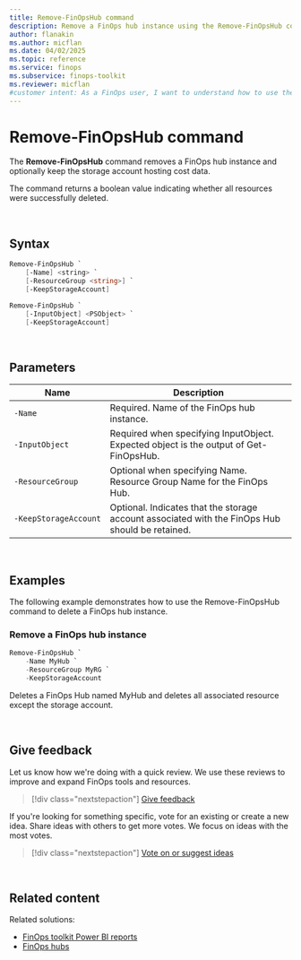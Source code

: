 ```yaml
---
title: Remove-FinOpsHub command
description: Remove a FinOps hub instance using the Remove-FinOpsHub command in the FinOpsToolkit module, with an option to keep the storage account hosting cost data.
author: flanakin
ms.author: micflan
ms.date: 04/02/2025
ms.topic: reference
ms.service: finops
ms.subservice: finops-toolkit
ms.reviewer: micflan
#customer intent: As a FinOps user, I want to understand how to use the what New-FinOpsHub command in the FinOpsToolkit module.
---
```


<!-- markdownlint-disable-next-line MD025 -->
# Remove-FinOpsHub command

The **Remove-FinOpsHub** command removes a FinOps hub instance and optionally keep the storage account hosting cost data.

The command returns a boolean value indicating whether all resources were successfully deleted.

<br>

## Syntax

```powershell
Remove-FinOpsHub `
    [-Name] <string> `
    [-ResourceGroup <string>] `
    [-KeepStorageAccount]
```

```powershell
Remove-FinOpsHub `
    [-InputObject] <PSObject> `
    [-KeepStorageAccount]
```

<br>

## Parameters

| Name                  | Description                                                                                     |
| --------------------- | ----------------------------------------------------------------------------------------------- |
| `‑Name`               | Required. Name of the FinOps hub instance.                                                      |
| `‑InputObject`        | Required when specifying InputObject. Expected object is the output of Get-FinOpsHub.           |
| `‑ResourceGroup`      | Optional when specifying Name. Resource Group Name for the FinOps Hub.                          |
| `‑KeepStorageAccount` | Optional. Indicates that the storage account associated with the FinOps Hub should be retained. |

<br>

## Examples

The following example demonstrates how to use the Remove-FinOpsHub command to delete a FinOps hub instance.

### Remove a FinOps hub instance

```powershell
Remove-FinOpsHub `
    -Name MyHub `
    -ResourceGroup MyRG `
    -KeepStorageAccount
```

Deletes a FinOps Hub named MyHub and deletes all associated resource except the storage account.

<br>

## Give feedback

Let us know how we're doing with a quick review. We use these reviews to improve and expand FinOps tools and resources.

> [!div class="nextstepaction"]
> [Give feedback](https://portal.azure.com/#view/HubsExtension/InProductFeedbackBlade/extensionName/FinOpsToolkit/cesQuestion/How%20easy%20or%20hard%20is%20it%20to%20use%20the%20FinOps%20toolkit%20PowerShell%20module%3F/cvaQuestion/How%20valuable%20are%20the%20FinOps%20toolkit%20PowerShell%20module%3F/surveyId/FTK0.9/bladeName/PowerShell/featureName/Hubs.RemoveHub)

If you're looking for something specific, vote for an existing or create a new idea. Share ideas with others to get more votes. We focus on ideas with the most votes.

> [!div class="nextstepaction"]
> [Vote on or suggest ideas](https://github.com/microsoft/finops-toolkit/issues?q=is%3Aissue%20is%3Aopen%20label%3A%22Tool%3A%20PowerShell%22%20sort%3A"reactions-%2B1-desc")

<br>

## Related content

Related solutions:

- [FinOps toolkit Power BI reports](../../power-bi/reports.md)
- [FinOps hubs](../../hubs/finops-hubs-overview.md)


<br>
